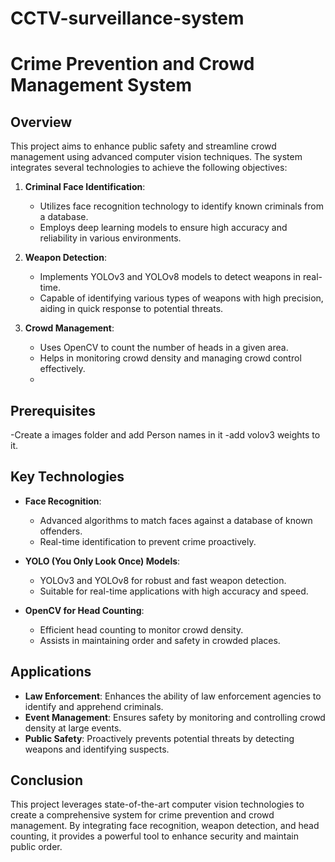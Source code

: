 # CCTV-surveillance-system

# Crime Prevention and Crowd Management System

## Overview

This project aims to enhance public safety and streamline crowd management using advanced computer vision techniques. The system integrates several technologies to achieve the following objectives:

1. **Criminal Face Identification**:
   - Utilizes face recognition technology to identify known criminals from a database.
   - Employs deep learning models to ensure high accuracy and reliability in various environments.

2. **Weapon Detection**:
   - Implements YOLOv3 and YOLOv8 models to detect weapons in real-time.
   - Capable of identifying various types of weapons with high precision, aiding in quick response to potential threats.

3. **Crowd Management**:
   - Uses OpenCV to count the number of heads in a given area.
   - Helps in monitoring crowd density and managing crowd control effectively.
   -
## Prerequisites
-Create a images folder and add Person names in it
-add volov3 weights to it.


## Key Technologies

- **Face Recognition**:
  - Advanced algorithms to match faces against a database of known offenders.
  - Real-time identification to prevent crime proactively.

- **YOLO (You Only Look Once) Models**:
  - YOLOv3 and YOLOv8 for robust and fast weapon detection.
  - Suitable for real-time applications with high accuracy and speed.

- **OpenCV for Head Counting**:
  - Efficient head counting to monitor crowd density.
  - Assists in maintaining order and safety in crowded places.

## Applications

- **Law Enforcement**: Enhances the ability of law enforcement agencies to identify and apprehend criminals.
- **Event Management**: Ensures safety by monitoring and controlling crowd density at large events.
- **Public Safety**: Proactively prevents potential threats by detecting weapons and identifying suspects.

## Conclusion

This project leverages state-of-the-art computer vision technologies to create a comprehensive system for crime prevention and crowd management. By integrating face recognition, weapon detection, and head counting, it provides a powerful tool to enhance security and maintain public order.

